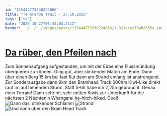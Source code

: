 ```yaml
---
id: "115444773238224866"
title: "Te Araroa Trail - 27.10.2025"
tags: ["ta"]
date: "2025-10-27T06:44:03.211Z"
banner: ../../../images/posts/115444773238224866/1-821acccf3abd655a.jpeg
---
```


# [Da rüber, den Pfeilen nach](../../../images/posts/115444773238224866/1-821acccf3abd655a.jpeg)

Zum Sonnenaufgang aufgestanden, um mit der Ebbe eine Flussmündung überqueren zu können. Ging gut, aber stinkender Match am Ende. Dann über einen Berg 15 km bei fast flut dann am Strand entlang ist anstrengend. Zur Sonderausgabe dann 9km den Bramhead Track 600hm Kiwi-Like direkt rauf im aufziehenden Sturm. Statt 5-6h habe ich 2,25h gebraucht. Genau mein Terrain! Dann sehr mit sehr netten Kiwis zur Unterkunft für die nächsten 2 Nächtenin Whangarei he-hitch-hiked. Cool!![Dann das: stinkender Schlamm ](../../../images/posts/115444773238224866/2-f3d61d6025adac4b.jpeg)
![Strand](../../../images/posts/115444773238224866/3-0c122a64ebd3980a.jpeg)
![Und dann über den Bram Head Track](../../../images/posts/115444773238224866/4-2523ca7b97adedb7.jpeg)

